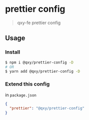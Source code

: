 # prettier config

> qxy-fe prettier config

## Usage

### Install

```bash
$ npm i @qxy/prettier-config -D
# OR
$ yarn add @qxy/prettier-config -D
```

### Extend this config

in `package.json`

```json
{
  "prettier": "@qxy/prettier-config"
}
```
